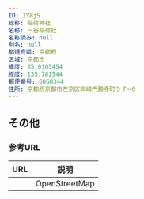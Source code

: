 ```yaml
---
ID: 1Y8jS
総称: 稲荷神社
名称: 三谷稲荷社
名称読み: null
別名: null
都道府県: 京都府
区域: 京都市
緯度: 35.0105454
経度: 135.781544
郵便番号: 6068344
住所: 京都府京都市左京区岡崎円勝寺町５７−６
---
```


## その他

### 参考URL

| URL | 説明          |
| --- | ------------- |
|     | OpenStreetMap |
